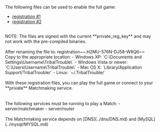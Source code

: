 The following files can be used to enable the full game:
- [registration #1](registration.H2MU-576N-DJ58-W8Q6)
- [registration #2](registration.K6AA-Y33X-C7ZT-K4TF)
<br />
NOTE: The files are signed with the current **private_reg_key** and may not work with the pre-compiled binaries.
<br />
<br />
After renaming the file to: registration~~.H2MU-576N-DJ58-W8Q6~~
<br />
Copy to the appropriate location:
- Windows XP: `C:\Documents and Settings\Username\TribalTrouble\`
- Windows Vista or newer: `C:\Users\Username\TribalTrouble\`
- Mac OS X: `Library/Application Support/TribalTrouble/`
- Linux: `~/.TribalTrouble/`
<br />
<br />
With these registration files, you can play the full game or connect to your **private** Matchmaking service. <br />
<br />
<br />
The following services must be running to play a Match:
- server/matchmaker
- server/router
<br />
<br />
The Matchmaking service depends on [DNS](../dns/DNS.md) and [MySQL](../mysql/MYSQL.md)
